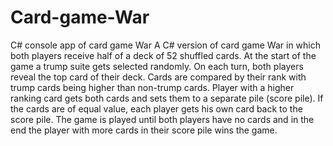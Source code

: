 # Card-game-War
C# console app of card game War
A C# version of card game War in which both players receive half of a deck of 52 shuffled cards. At the start of the game a trump suite gets selected randomly. On each turn, both players reveal the top card of their deck. Cards are compared by their rank with trump cards being higher than non-trump cards. Player with a higher ranking card gets both cards and sets them to a separate pile (score pile). If the cards are of equal value, each player gets his own card back to the score pile. The game is played until both players have no cards and in the end the player with more cards in their score pile wins the game.
